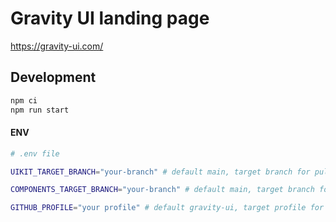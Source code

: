 # Gravity UI landing page

https://gravity-ui.com/

## Development

```bash
npm ci
npm run start
```

#### ENV

```bash
# .env file

UIKIT_TARGET_BRANCH="your-branch" # default main, target branch for pulling documentation from uikit

COMPONENTS_TARGET_BRANCH="your-branch" # default main, target branch for pulling documentation from components

GITHUB_PROFILE="your profile" # default gravity-ui, target profile for pulling documentation from components
```
